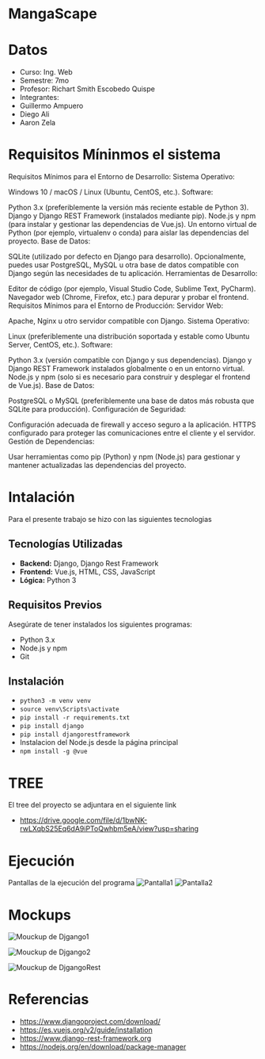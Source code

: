 # MangaScape

# Datos
 - Curso: Ing. Web
 - Semestre: 7mo
 - Profesor: Richart Smith Escobedo Quispe
 - Integrantes: 
  - Guillermo Ampuero
  - Diego Ali
  - Aaron Zela
   
# Requisitos Míninmos el sistema

Requisitos Mínimos para el Entorno de Desarrollo:
Sistema Operativo:

Windows 10 / macOS / Linux (Ubuntu, CentOS, etc.).
Software:

Python 3.x (preferiblemente la versión más reciente estable de Python 3).
Django y Django REST Framework (instalados mediante pip).
Node.js y npm (para instalar y gestionar las dependencias de Vue.js).
Un entorno virtual de Python (por ejemplo, virtualenv o conda) para aislar las dependencias del proyecto.
Base de Datos:

SQLite (utilizado por defecto en Django para desarrollo).
Opcionalmente, puedes usar PostgreSQL, MySQL u otra base de datos compatible con Django según las necesidades de tu aplicación.
Herramientas de Desarrollo:

Editor de código (por ejemplo, Visual Studio Code, Sublime Text, PyCharm).
Navegador web (Chrome, Firefox, etc.) para depurar y probar el frontend.
Requisitos Mínimos para el Entorno de Producción:
Servidor Web:

Apache, Nginx u otro servidor compatible con Django.
Sistema Operativo:

Linux (preferiblemente una distribución soportada y estable como Ubuntu Server, CentOS, etc.).
Software:

Python 3.x (versión compatible con Django y sus dependencias).
Django y Django REST Framework instalados globalmente o en un entorno virtual.
Node.js y npm (solo si es necesario para construir y desplegar el frontend de Vue.js).
Base de Datos:

PostgreSQL o MySQL (preferiblemente una base de datos más robusta que SQLite para producción).
Configuración de Seguridad:

Configuración adecuada de firewall y acceso seguro a la aplicación.
HTTPS configurado para proteger las comunicaciones entre el cliente y el servidor.
Gestión de Dependencias:

Usar herramientas como pip (Python) y npm (Node.js) para gestionar y mantener actualizadas las dependencias del proyecto.
# Intalación
Para el presente trabajo se hizo con las siguientes tecnologias


## Tecnologías Utilizadas
- **Backend:** Django, Django Rest Framework
- **Frontend:** Vue.js, HTML, CSS, JavaScript
- **Lógica:** Python 3

## Requisitos Previos

Asegúrate de tener instalados los siguientes programas:

- Python 3.x
- Node.js y npm
- Git

## Instalación

- `python3 -m venv venv`
- `source venv\Scripts\activate`
- `pip install -r requirements.txt`
- `pip install django`
- `pip install djangorestframework`
- Instalacion del Node.js desde la página principal
- `npm install -g @vue`
# TREE
El tree del proyecto se adjuntara en el siguiente link 
- https://drive.google.com/file/d/1bwNK-rwLXqbS25Eq6dA9iPToQwhbm5eA/view?usp=sharing

# Ejecución
Pantallas de la ejecución del programa 
![Pantalla1](https://github.com/gvarlasalle/MangaScape_ExFinal/assets/113551408/199d37bc-a092-407e-9cd7-9618cbbe4537)
![Pantalla2](https://github.com/gvarlasalle/MangaScape_ExFinal/assets/113551408/56131454-3b0a-4f1e-80b7-57275caf6c4a)
# Mockups


![Mouckup de Djgango1](https://github.com/gvarlasalle/MangaScape_ExFinal/assets/113551408/04320356-d2fe-43b3-9e7c-4bd9a8d1b81c)







![Mouckup de Djgango2](https://github.com/gvarlasalle/MangaScape_ExFinal/assets/113551408/69be67a9-a26f-4e6e-ac4e-366512a56c40)


![Mouckup de DjgangoRest](https://github.com/gvarlasalle/MangaScape_ExFinal/assets/113551408/474a011f-8e34-4f7b-b368-69c9c839a569)

# Referencias
 - https://www.djangoproject.com/download/
 - https://es.vuejs.org/v2/guide/installation
 - https://www.django-rest-framework.org
 - https://nodejs.org/en/download/package-manager
